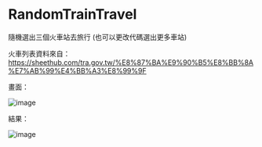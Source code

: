 # RandomTrainTravel
隨機選出三個火車站去旅行 (也可以更改代碼選出更多車站)

火車列表資料來自：https://sheethub.com/tra.gov.tw/%E8%87%BA%E9%90%B5%E8%BB%8A%E7%AB%99%E4%BB%A3%E8%99%9F

畫面：

![image](https://github.com/user-attachments/assets/9d1802eb-ba89-4be6-a4ed-18238b9d41e9)

結果：

![image](https://github.com/user-attachments/assets/69e4961b-6f5f-4933-bd9d-26f5589a10a8)

